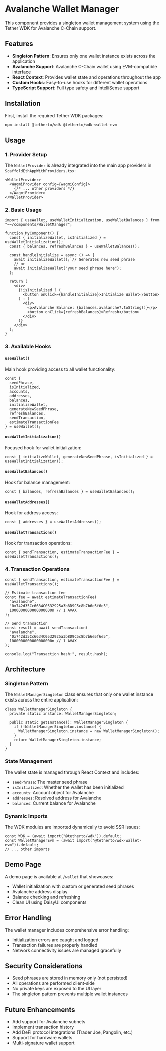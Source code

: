 # Avalanche Wallet Manager

This component provides a singleton wallet management system using the Tether WDK for Avalanche C-Chain support.

## Features

- **Singleton Pattern**: Ensures only one wallet instance exists across the application
- **Avalanche Support**: Avalanche C-Chain wallet using EVM-compatible interface
- **React Context**: Provides wallet state and operations throughout the app
- **Custom Hooks**: Easy-to-use hooks for different wallet operations
- **TypeScript Support**: Full type safety and IntelliSense support

## Installation

First, install the required Tether WDK packages:

```bash
npm install @tetherto/wdk @tetherto/wdk-wallet-evm
```

## Usage

### 1. Provider Setup

The `WalletProvider` is already integrated into the main app providers in `ScaffoldEthAppWithProviders.tsx`:

```tsx
<WalletProvider>
  <WagmiProvider config={wagmiConfig}>
    {/* ... other providers */}
  </WagmiProvider>
</WalletProvider>
```

### 2. Basic Usage

```tsx
import { useWallet, useWalletInitialization, useWalletBalances } from "~~/components/WalletManager";

function MyComponent() {
  const { initializeWallet, isInitialized } = useWalletInitialization();
  const { balances, refreshBalances } = useWalletBalances();
  
  const handleInitialize = async () => {
    await initializeWallet(); // Generates new seed phrase
    // or
    await initializeWallet("your seed phrase here");
  };
  
  return (
    <div>
      {!isInitialized ? (
        <button onClick={handleInitialize}>Initialize Wallet</button>
      ) : (
        <div>
          <p>Avalanche Balance: {balances.avalanche?.toString()}</p>
          <button onClick={refreshBalances}>Refresh</button>
        </div>
      )}
    </div>
  );
}
```

### 3. Available Hooks

#### `useWallet()`
Main hook providing access to all wallet functionality:

```tsx
const {
  seedPhrase,
  isInitialized,
  accounts,
  addresses,
  balances,
  initializeWallet,
  generateNewSeedPhrase,
  refreshBalances,
  sendTransaction,
  estimateTransactionFee
} = useWallet();
```

#### `useWalletInitialization()`
Focused hook for wallet initialization:

```tsx
const { initializeWallet, generateNewSeedPhrase, isInitialized } = useWalletInitialization();
```

#### `useWalletBalances()`
Hook for balance management:

```tsx
const { balances, refreshBalances } = useWalletBalances();
```

#### `useWalletAddresses()`
Hook for address access:

```tsx
const { addresses } = useWalletAddresses();
```

#### `useWalletTransactions()`
Hook for transaction operations:

```tsx
const { sendTransaction, estimateTransactionFee } = useWalletTransactions();
```

### 4. Transaction Operations

```tsx
const { sendTransaction, estimateTransactionFee } = useWalletTransactions();

// Estimate transaction fee
const fee = await estimateTransactionFee(
  "avalanche", 
  "0x742d35Cc6634C0532925a3b8D9C5c8b7b6e5f6e5", 
  1000000000000000000n // 1 AVAX
);

// Send transaction
const result = await sendTransaction(
  "avalanche",
  "0x742d35Cc6634C0532925a3b8D9C5c8b7b6e5f6e5",
  1000000000000000000n // 1 AVAX
);

console.log("Transaction hash:", result.hash);
```

## Architecture

### Singleton Pattern

The `WalletManagerSingleton` class ensures that only one wallet instance exists across the entire application:

```tsx
class WalletManagerSingleton {
  private static instance: WalletManagerSingleton;
  
  public static getInstance(): WalletManagerSingleton {
    if (!WalletManagerSingleton.instance) {
      WalletManagerSingleton.instance = new WalletManagerSingleton();
    }
    return WalletManagerSingleton.instance;
  }
}
```

### State Management

The wallet state is managed through React Context and includes:

- `seedPhrase`: The master seed phrase
- `isInitialized`: Whether the wallet has been initialized
- `accounts`: Account object for Avalanche
- `addresses`: Resolved address for Avalanche
- `balances`: Current balance for Avalanche

### Dynamic Imports

The WDK modules are imported dynamically to avoid SSR issues:

```tsx
const WDK = (await import("@tetherto/wdk")).default;
const WalletManagerEvm = (await import("@tetherto/wdk-wallet-evm")).default;
// ... other imports
```

## Demo Page

A demo page is available at `/wallet` that showcases:

- Wallet initialization with custom or generated seed phrases
- Avalanche address display
- Balance checking and refreshing
- Clean UI using DaisyUI components

## Error Handling

The wallet manager includes comprehensive error handling:

- Initialization errors are caught and logged
- Transaction failures are properly handled
- Network connectivity issues are managed gracefully

## Security Considerations

- Seed phrases are stored in memory only (not persisted)
- All operations are performed client-side
- No private keys are exposed to the UI layer
- The singleton pattern prevents multiple wallet instances

## Future Enhancements

- Add support for Avalanche subnets
- Implement transaction history
- Add DeFi protocol integrations (Trader Joe, Pangolin, etc.)
- Support for hardware wallets
- Multi-signature wallet support
